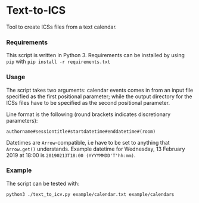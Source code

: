 # Text-to-ICS

Tool to create ICSs files from a text calendar.

### Requirements

This script is written in Python 3. Requirements can be installed by using `pip` with `pip install -r requirements.txt`

### Usage

The script takes two arguments: calendar events comes in from an input file specified as the first positional parameter; while the output directory for the ICSs files have to be specified as the second positional parameter.

Line format is the following (round brackets indicates discretionary parameters): 

```
authorname#sessiontitle#startdatetime#enddatetime#(room)
```

Datetimes are `Arrow`-compatible, i.e have to be set to anything that `Arrow.get()` understands. Example datetime for Wednesday, 13 February 2019 at 18:00 is `20190213T18:00 (YYYYMMDD'T'hh:mm)`. 

### Example

The script can be tested with:

```
python3 ./text_to_icv.py example/calendar.txt example/calendars
```
